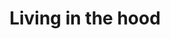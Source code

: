 ---
tag: living-in-the-hood
title: Living in the hood
description: These posts are a collection of my experiences growing up in the ghetto.
hero:
  label: Living in the hood
  heading: My experiences living in the hood
  text_markdown:
page_blocks:
  - _id: block_rich_text
    alignment:
    text_markdown: >-
      If you’ve ever wondered what it’s like living in the hood, the first thing
      I can tell you is that you consider yourself lucky that you only get to
      wonder. I grew up in 2 different inner-city housing projects in the city
      of Pittsburgh.


      Pittsburgh doesn’t have some of the notorious hoods or housing projects
      like New York or Los Angeles, but it was still a pretty rough time full of
      all the trappings of the ghetto:


      * Crackheads

      * Drug dealers

      * Constant gunshots

      * Shootings

      * Drive-bys

      * Robberies


      I grew up in the 80s and 90s when crack was big and all the gangsters—just
      the Bloods and Crips, along with a few smaller attempts at start-ups in my
      city—were battling over the street corners and not only killing
      themselves, but killing other innocents as well.


      In fact, one of my earliest memories is watching a kid get run over by a
      car in a police pursuit. I was only 3.


      The articles here dive deep into my personal experiences growing up in the
      projects. Some of those experiences I wish I never had and others I’ve
      used to make a better life for myself, but they’re all part of who I am.


      ## Living in the hood makes you mentally tough


      Living in the hood forces you to confront reality. I grew up way too fast,
      but I had to because I didn’t have anyone to protect me from the harsh
      realities of life. So I had to protect myself.


      ### No one gives a shit about you


      One of the first things I learned was “No One Gives A Shit About You”.
      That article makes some people sad that I developed that outlook on life,
      but I believe this embracing this truth is an advantage. What I learned is
      that all love is transactional—even the love you get from your mother,
      which should be unconditional, often has conditions put on it. Especially
      if your mother is dysfunctional.


      ### Life’s not fair


      Until I got to high school, I went to school with mostly other poor black
      people. My high school was across town with middle-class white people. It
      was the first time in my life that I spent so much time around so many
      people so much better off than me.


      However, just because they had more advantages than me didn’t mean that I
      would let myself underperform and become just another stereotype. I learn
      from that experience that life isn’t fair. I wrote more in-depth about
      that idea that you can read here—&gt;Life’s not fair


      ### How to be street smart


      I was never a guy who hustled or did street stuff, but I had to navigate
      that environment to keep myself safe. When you grow up on the street, you
      learn how to read people and navigate human nature. It was often a matter
      of life or death.


      In this breakdown of my process and approach to becoming street smart.
      While I’m not naive enough to think that an article can make you street
      smart, it can prime you to look for opportunities to develop that side of
      your intuition.


      Read 7 ways to be street smart


      ### How to give tough love


      Part of being mentally tough is having the ability to be tough on others
      when they need it. However, you can’t just go in there with guns blazing,
      saying anything that comes to mind. There is a way to be tactful yet
      respectful.


      Still, a lot of people are too soft and sheltered to ever receive tough
      love. If I ever wanted to make it out of my situation, I had to be
      comfortable keeping it real and being a straight shooter. This article
      teaches what I learned about talking directly to people, even in a harsh
      environment like the hood, and still getting results


      Read How to give tough love.


      ### The 7 benefits of having a rough childhood


      Growing up in the at-risk youth demographic isn’t all negative. If you can
      take the terrible experiences you had in your childhood, learn from them,
      and use them for good, then you can have an incredible life with many
      advantages that a lot of people raised in stable homes will never get.


      Read The 7 benefits of having a rough childhood


      ## Living in the hood gives you a bad relationship with money


      ### 5 reasons you’re broke: How to stop being poor


      This article tells lessons I learned from getting $55k in life insurance
      money when my father died at age 18, only to be broke again in 12 months.
      I reflect on some of the poor attitudes I had about money, along with many
      of the things I never learned about money because I grew up poor.


      Read 5 reasons you’re broke: How to stop being poor


      ### 5 lessons from working at a homeless shelter


      Working at the homeless shelter was an illuminating experience. I’d been
      close to being homeless before, but I was always a cool guy so I never had
      problems finding roommates. I didn’t live in a nice house or anything like
      that, but I could always find shelter.


      Still, it was uncomfortable as I spent most of my 20s living paycheck to
      paycheck. Working in the homeless shelter showed me how bad it could get
      and also how quickly it could get that way.


      Read 5 lessons from working at a homeless shelter


      ## Living in the hood gets you used to dealing with crackheads


      ### 9 lessons from living by crackheads & crack dealers


      In this article, I talk about my real experiences interacting with
      crackheads and drug dealers from a very young age. My sense of humor has a
      lot of crack references, and I’m sure one of the main reasons is that I
      used jokes to cope with this craziness.


      Read 9 lessons from living by crackheads & crack dealers


      ### How to hustle like a crackhead


      It’s amazing what crackheads will do to get money for more crack. What’s
      even more amazing is the transformation that addicts go through when
      they’re finally able to channel that energy into something positive.


      This article breaks down the hustle of a crackhead so that you can harness
      it without ever having to smoke crack.


      Read How to hustle like a crackhead


      ### 29 crackhead quotes


      This is a collection of the most outrageous things I’ve heard crackheads
      say or have heard people say about crackheads. Hilarious but some
      interesting gems in there.


      Read 29 crackhead quotes


      ### Business and life lessons The Notorious B.I.G. 10 crack commandments


      I wasn’t sure if I should put this in the money section or the crackhead
      section. The 10 crack commandments is a hip hop classic in which The
      Notorious B.I.G. gives a step-by-step playbook on how to succeed in the
      dope game.


      I break the song down to help you apply the lessons to your life and
      non-drug-related business ventures for success.


      Read Business and life lessons The Notorious B.I.G. 10 crack commandments


      ## Living in the hood teaches you the value of having good parents


      ### Problems growing up with an absent father(and how to fix them)


      Fatherless households have arguably been the greatest scurge of
      low-income, inner city, African American communities. I was raised by a
      single mom, so I know all the ways this damages and sets boys back.


      I’m fortunate that I was completely ruined, but many aren’t so lucky. In
      this article, I not only break down the stats and demonstrate why being
      raised without your father is bad, but I offer some solutions for both the
      mother and son to implement.


      Read Problems growing up with an absent father (and how to fix them)


      ### 6 harsh truths your parents never told you


      One of the unintended perks of growing up in a dysfunctional family is
      that you never have to worry about your parents misleading you. You
      eventually realize that everything they tell you is either lies, nonsense,
      or excuses so you learn to take none of it seriously.


      This is obviously not the case for everyone. There are some harsh truths
      about the world that you parents didn’t tell you that are essential to
      know. However, I suppose I wsan’t much better off because not knowing and
      never being told result in the same outcome.


      Read 6 harsh truths your parents never told you


      ### How to forgive your parents


      At the end of the day, you realize that your parents did the best job they
      could. This is hard for people to accept, but no one tries to make their
      own life worse. This means that if they never matured or were able to
      provide for you, they just never learned or developed the emotional
      strength to try.


      I’ve written a lot about my mother in newsletter. I’m fortunate to have
      learned how to forgive her for what I went through when I was growing up.
      This article explores the strategies I used to forgive my mom, which
      started my own journey of healing.


      Read How to forgive your parents


      ## Living in the hood will give you hard earned life wisdom


      ### Is karma real? 3 life lessons from a troll


      Because of the structure of the neighborhood I grew up in, I always had a
      healthy respect for how I treated people around me. You never knew the
      extent of someone’s connections or how bad things could get for you if you
      made enemies with the wrong people. To me, this was a basic example of
      karma.


      Maybe that’s why the spiritual idea of karma is so easy for me to accept.
      In this article, I write about a rather interesting experience I had that
      demonstrated how this principle applies, even in the massive digital
      world. This is a must read if you want to know how to make sure that you
      keep your karma right.


      Read **Is karma real? 3 life lessons from a troll**


      ### 5 things I learned growing up in the projects


      This is the article that overlays the five biggest things I’ve learned
      from growing up in the projects. The projects are a place where you
      schooled in the hard lessons of human nature. It’s where I developed
      street smarts and manners, toughness and fearlessness, but also humility
      and respect.


      This is a short read that will change the way you think of people who grow
      up in the ghetto. You may even wish that you had been unfortunate enough
      to have the same experience.


      Read 5 things I learned growing up in the projects


      ### How to avoid a street fight, and what to do if you can’t


      This article might very well save your life. Too many people today think
      that street fights are something to be glamorized. The reality is that
      street fights almost always alter your life, and not in a positive way.


      Read this article to minimize the chances of you ever being in a street
      fight. You will also learn the most effective thing to do if you do find
      yourself backed into an alley where you have to defend your life.


      Read How to avoid a street fight, and what to do if you can’t


      ### Lessons from the ghetto: Willingness to fight


      Although I was a professional boxer, I’m not naturally a violent person. I
      had to learn how to push myself to a dark place where I’d be willing to
      hurt another person. It helped that I had several experiences of being
      bullied as a kid. However, the bullies in my neighborhood were seriously
      violent individuals.


      I fought a lot, not because I wanted to fight, but because I knew that I
      couldn’t get away with being in peace. So I viewed fighting as the lesser
      of two evils. They were going to harass me regardless of what I did, so I
      figured I’d at least make them pay for it.


      Read this article to learn the psychology of a victim turned victor and
      how to keep yourself from ending up in a position where people think they
      can just take advantage of you.


      Read Lessons from the ghetto: willingness to fight


      &nbsp;
  - _id: posts_relevant
---